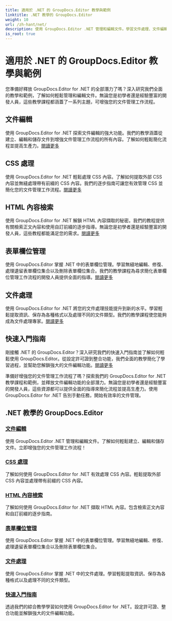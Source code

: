 ```yaml
---
title: 適用於 .NET 的 GroupDocs.Editor 教學與範例
linktitle: .NET 教學的 GroupDocs.Editor
weight: 10
url: /zh-hant/net/
description: 使用 GroupDocs.Editor .NET 管理和編輯文件。學習文件處理、文件編輯、HTML 內容檢索、表單欄位管理等等！
is_root: true
---
```


# 適用於 .NET 的 GroupDocs.Editor 教學與範例


您準備好釋放 GroupDocs.Editor for .NET 的全部潛力了嗎？深入研究我們全面的教學和範例，了解如何輕鬆管理和編輯文件。無論您是初學者還是經驗豐富的開發人員，這些教學課程都涵蓋了一系列主題，可增強您的文件管理工作流程。

## 文件編輯

使用 GroupDocs.Editor for .NET 探索文件編輯的強大功能。我們的教學涵蓋從建立、編輯和儲存文件到增強文件管理工作流程的所有內容。了解如何輕鬆簡化流程並提高生產力。[閱讀更多](./document-editing/)

## CSS 處理

使用 GroupDocs.Editor for .NET 輕鬆處理 CSS 內容。了解如何提取外部 CSS 內容並無縫處理帶有前綴的 CSS 內容。我們的逐步指南可讓您有效管理 CSS 並簡化您的文件管理工作流程。[閱讀更多](./css-handling/)

## HTML 內容檢索

使用 GroupDocs.Editor for .NET 解鎖 HTML 內容擷取的秘密。我們的教程提供有關檢索正文內容和使用自訂前綴的逐步指導。無論您是初學者還是經驗豐富的開發人員，這些教程都能滿足您的需求。[閱讀更多](./html-content-retrieval/)

## 表單欄位管理

使用 GroupDocs.Editor 掌握 .NET 中的表單欄位管理。學習無縫地編輯、修復、處理遺留表單欄位集合以及刪除表單欄位集合。我們的教學課程為尋求簡化表單欄位管理工作流程的開發人員提供全面的指導。[閱讀更多](./form-field-management/)

## 文件處理

使用 GroupDocs.Editor for .NET 將您的文件處理技能提升到新的水平。學習輕鬆提取資訊、保存為各種格式以及處理不同的文件類型。我們的教學課程使您能夠成為文件處理專家。[閱讀更多](./document-processing/)

## 快速入門指南

剛接觸 .NET 的 GroupDocs.Editor？深入研究我們的快速入門指南並了解如何輕鬆使用 GroupDocs.Editor。從設定許可證到整合功能，我們全面的教學簡化了學習過程，並幫助您解鎖強大的文件編輯功能。[閱讀更多](./quick-start-guide/)

準備好增強您的文件管理工作流程了嗎？探索我們的 GroupDocs.Editor for .NET 教學課程和範例，並釋放文件編輯功能的全部潛力。無論您是初學者還是經驗豐富的開發人員，這些資源都可以提供全面的指導來簡化流程並提高生產力。使用 GroupDocs.Editor for .NET 告別手動任務，開始有效率的文件管理。
## .NET 教學的 GroupDocs.Editor 
### [文件編輯](./document-editing/)
使用 GroupDocs.Editor .NET 管理和編輯文件。了解如何輕鬆建立、編輯和儲存文件。立即增強您的文件管理工作流程！
### [CSS 處理](./css-handling/)
了解如何使用 GroupDocs.Editor for .NET 有效處理 CSS 內容。輕鬆提取外部 CSS 內容並處理帶有前綴的 CSS 內容。
### [HTML 內容檢索](./html-content-retrieval/)
了解如何使用 GroupDocs.Editor for .NET 擷取 HTML 內容。包含檢索正文內容和自訂前綴的逐步指南。
### [表單欄位管理](./form-field-management/)
使用 GroupDocs.Editor 掌握 .NET 中的表單欄位管理。學習無縫地編輯、修復、處理遺留表單欄位集合以及刪除表單欄位集合。
### [文件處理](./document-processing/)
使用 GroupDocs.Editor 掌握 .NET 中的文件處理。學習輕鬆提取資訊、保存為各種格式以及處理不同的文件類型。
### [快速入門指南](./quick-start-guide/)
透過我們的綜合教學學習如何使用 GroupDocs.Editor for .NET。設定許可證、整合功能並解鎖強大的文件編輯功能。